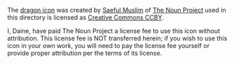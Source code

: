 The [dragon icon](https://thenounproject.com/icon/2266440/) was created by [Saeful Muslim](https://thenounproject.com/rebelsaeful) of [The Noun Project](https://thenounproject.com) used in this directory is licensed as [Creative Commons CCBY](https://creativecommons.org/licenses/by/3.0/). 

I, Daine, have paid The Noun Project a license fee to use this icon without attribution. This license fee is NOT transferred herein; if you wish to use this icon in your own work, you will need to pay the license fee yourself or provide proper attribution per the terms of its license.
